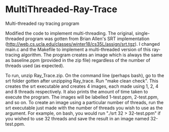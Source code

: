 # MultiThreaded-Ray-Trace
Multi-threaded ray tracing program

Modified the code to implement multi-threading. The original, single-threaded program was gotten from
Brian Allen's SRT implementation (http://web.cs.ucla.edu/classes/winter18/cs35L/assign/srt.tgz). I changed 
main.c and the Makefile to implement a multi-threaded version of this ray-tracing algorithm. The program
creates an image which is always the same as baseline.ppm (provided in the zip file)
regardless of the number of threads used (as expected).

To run, unzip Ray_Trace.zip. On the command line (perhaps bash), go to the srt folder gotten after unzipping Ray_trace. Run
"make clean check". This creates the srt executable and creates 4 images, each made using 1, 2, 4 and 8 threads respectively.
It also prints the amount of time taken to execute the program.
The images will be labelled 1-test.ppm, 2-test.ppm, and so on. To create an image using a particular number of threads, 
run the srt executable just made with the number of threads you wish to use as the argument.
For example, on bash, you would run "./srt 32 > 32-test.ppm" if you wished to use 32 threads and save the result in 
an image named 32-test.ppm. 

